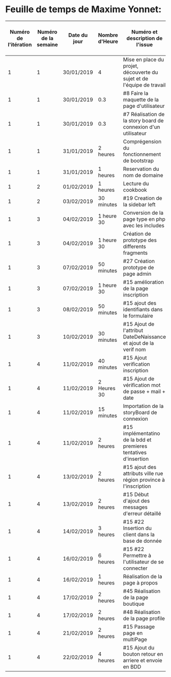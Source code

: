 # Feuille de temps de Maxime Yonnet:

|Numéro de l'itération  | Numéro de la semaine | Date du jour  | Nombre d'Heure |  Numéro et description de l'issue |  Lien de l'issue | Liste des commentaires |  Lien vers la page en ligne ou le document|
|---------------------  |--------------------|--------------|--------------|----------------------------------|---------------- | --------------------  |-------------------------------------------|
|1                      | 1                    |  30/01/2019   | 4              |  Mise en place du projet, découverte du sujet et de l'équipe de travail  | f   |f | f|
|1             | 1              |  30/01/2019    | 0.3|  #8 Faire la maquette de la page d'utilisateur  |https://github.com/cegepmatane/AcheteTaBaguette/issues/8   |   |  |
1             | 1              |  30/01/2019   |0.3   | #7 Réalisation de la story board de connexion d'un utilisateur   |https://github.com/cegepmatane/AcheteTaBaguette/issues/7   |   |   |
1 | 1   |31/01/2019   |2 heures  | Comprégension du fonctionnement de bootstrap   |   |   |   | 
1| 1  |31/01/2019   | 1 heures  |Reservation du nom de domaine    |   |   |   | 
1| 2   | 01/02/2019  | 1 heures   |Lecture du cookbook   |   |   |   |   
1 |2 |03/02/2019   |30 minutes    |  #19 Creation de la sidebar left | https://github.com/cegepmatane/AcheteTaBaguette/issues/19   |   |   | 
1|3   | 04/02/2019  |1 heure 30   | Conversion de la page type en php avec les includes  |   |   |   |    
1  |3   |04/02/2019   |1 heure 30   |Création de prototype des differents fragments   |   |   |   |  
1  |3   |07/02/2019   |50 minutes   |#27 Création prototype de page admin    |https://github.com/cegepmatane/AcheteTaBaguette/commit/bb95446b8df732ac3b1bda4eed2b495a7f87ffdb   |   |   | 
1  |3   |07/02/2019   |1 heure 30   |#15 amélioration de la page inscription   |https://github.com/cegepmatane/AcheteTaBaguette/commit/01af7810ae31b793eb830f3616e2cf3a4d30f306   |   |   |   
1  |3   | 08/02/2019  |50 minutes   |#15 ajout des identifiants dans le formulaire   |https://github.com/cegepmatane/AcheteTaBaguette/commit/626abe24cafe6bab24df9201858624f9ac50eb34   |   |   |  
1  |3   |10/02/2019   |30 minutes   |#15 Ajout de l'attribut DateDeNaissance et ajout de la verif nom   |https://github.com/cegepmatane/AcheteTaBaguette/commit/0a93e51d3dcb9a31195ce9cb56b0704ca5e23923   |   |   | 
1  |4   |11/02/2019   |40 minutes   |#15 Ajout verification inscription   |https://github.com/cegepmatane/AcheteTaBaguette/commit/e3da67f51ead96200936c2739ebf305c58dc8b40   |   |   | 
1  |4   |11/02/2019   |2 Heures 30  |#15 Ajout de vérification mot de passe + mail + date   |https://github.com/cegepmatane/AcheteTaBaguette/commit/0453ab96dfb4929573fe2ab77c597fac6a90c6d7   |   |   |
1  |4   |11/02/2019   |15 minutes   |Importation de la storyBoard de connexion   |   |   |   |
1  |4   |11/02/2019   |2 heures   |#15 implémentatino de la bdd et premieres tentatives d'insertion   | https://github.com/cegepmatane/AcheteTaBaguette/commit/ebd91720ffbbfce6c5aa25feb2cfe077d417363b  |   |   |
1  |4   |13/02/2019   |2 heures   |#15 ajout des attributs ville rue région province à l'inscription   | https://github.com/cegepmatane/AcheteTaBaguette/commit/b172e5d817439d44212f0260ffa82783edf7559  |   |   |  
1  |4   |13/02/2019   |2 heures   |#15 Début d'ajout des messages d'erreur détaillé   | https://github.com/cegepmatane/AcheteTaBaguette/commit/9ded519a022fabf56249d1e929d13888c1c3f150  |   |   |  
1  |4   |14/02/2019   |3 heures   |#15 #22 Insertion du client dans la base de donnée   | https://github.com/cegepmatane/AcheteTaBaguette/commit/9ded519a022fabf56249d1e929d13888c1c3f150  |   |   |  
1  |4   |16/02/2019   |6 heures   |#15 #22 Permettre à l'utilisateur de se connecter   | https://github.com/cegepmatane/AcheteTaBaguette/commit/c62e1c93e23a9fd64c7c288ac36e08ab78269df4  |   |   |  
1  |4   |16/02/2019   |1 heures   | Réalisation de la page à propos                     |  https://github.com/cegepmatane/AcheteTaBaguette/commit/d8511f6b395ecda428a735f82af001f6df738bfc |    |   |
1  |4   |17/02/2019   |2 heures   | #45 Réalisation de la page boutique                    |https://github.com/cegepmatane/AcheteTaBaguette/commit/049fb8c504ddade126d9a3007ebcfc18357b79f4 |    |   |
1  |4   |17/02/2019   |2 heures   | #48 Réalisation de la page profile                      |https://github.com/cegepmatane/AcheteTaBaguette/issues/48                                      |    |    |
1  |4   |21/02/2019   |2 heures   | #15 Passage page en multiPage                     |https://github.com/cegepmatane/AcheteTaBaguette/commit/05d38e62a02e721c15f26676b986f1418bcdefa0                                      |    |    |
1  |4   |22/02/2019   |4 heures   | #15 Ajout du bouton retour en arriere et envoie en BDD|https://github.com/cegepmatane/AcheteTaBaguette/commit/05d38e62a02e721c15f26676b986f1418bcdefa0                                      |    |    |
